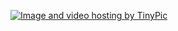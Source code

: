 <a href="http://tinypic.com?ref=9geycz" target="_blank"><img src="http://i49.tinypic.com/9geycz.jpg" border="0" alt="Image and video hosting by TinyPic"></a>
